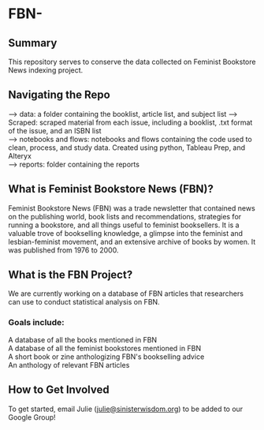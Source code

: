 # FBN-
## Summary
This repository serves to conserve the data collected on Feminist Bookstore News indexing project. 

## Navigating the Repo
--> data: a folder containing the booklist, article list, and subject list 
--> Scraped: scraped material from each issue, including a booklist, .txt format of the issue, and an ISBN list     
--> notebooks and flows: notebooks and flows containing the code used to clean, process, and study data. Created using python, Tableau Prep, and Alteryx     
--> reports: folder containing the reports        

## What is Feminist Bookstore News (FBN)?

Feminist Bookstore News (FBN) was a trade newsletter that contained news on the publishing world, book lists and recommendations, strategies for running a bookstore, and all things useful to feminist booksellers. It is a valuable trove of bookselling knowledge, a glimpse into the feminist and lesbian-feminist movement, and an extensive archive of books by women. It was published from 1976 to 2000.

## What is the FBN Project?

We are currently working on a database of FBN articles that researchers can use to conduct statistical analysis on FBN. 

### Goals include:
A database of all the books mentioned in FBN    
A database of all the feminist bookstores mentioned in FBN     
A short book or zine anthologizing FBN's bookselling advice     
An anthology of relevant FBN articles        

## How to Get Involved

To get started, email Julie (julie@sinisterwisdom.org) to be added to our Google Group!




